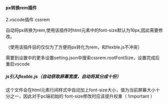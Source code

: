 #### px转换rem插件

   2.vscode插件   cssrem

​    自动将px转换为rem,使用该插件时html元素中的font-size默认为16px,因此需要修改。

（使用该插件目的仅仅为了方便将px转化为rem，和flexble.js不冲突）

​    需要到设置中的更多设置setting.json中搜索cssrem.rootFontSize，设置完成后重启vscode





##### js引入flexble.js（自动获取屏幕宽度，自动将其分成十份）

   这个文件会在html元素行间样式中自动加上font-size大小，值为当前屏幕大小十分之一，因此对于pc端初始的        font-size修改时应该提升权重（ !important ）

